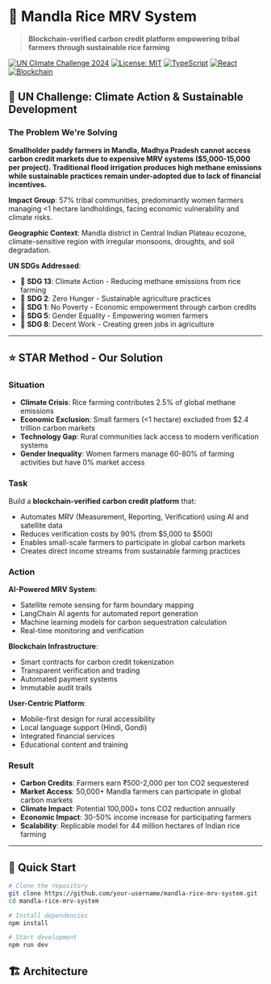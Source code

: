 # 🌾 Mandla Rice MRV System

> **Blockchain-verified carbon credit platform empowering tribal farmers through sustainable rice farming**

[![UN Climate Challenge 2024](https://img.shields.io/badge/UN-Climate%20Challenge%202024-blue)](https://un.org/climate-action)
[![License: MIT](https://img.shields.io/badge/License-MIT-yellow.svg)](https://opensource.org/licenses/MIT)
[![TypeScript](https://img.shields.io/badge/TypeScript-007ACC?logo=typescript&logoColor=white)](https://typescriptlang.org/)
[![React](https://img.shields.io/badge/React-20232A?logo=react&logoColor=61DAFB)](https://reactjs.org/)
[![Blockchain](https://img.shields.io/badge/Blockchain-Ethereum-3C3C3D?logo=Ethereum&logoColor=white)](https://ethereum.org/)

## 🎯 **UN Challenge: Climate Action & Sustainable Development**

### **The Problem We're Solving**

**Smallholder paddy farmers in Mandla, Madhya Pradesh cannot access carbon credit markets due to expensive MRV systems ($5,000-15,000 per project). Traditional flood irrigation produces high methane emissions while sustainable practices remain under-adopted due to lack of financial incentives.**

**Impact Group**: 57% tribal communities, predominantly women farmers managing <1 hectare landholdings, facing economic vulnerability and climate risks.

**Geographic Context**: Mandla district in Central Indian Plateau ecozone, climate-sensitive region with irregular monsoons, droughts, and soil degradation.

**UN SDGs Addressed**:
- 🎯 **SDG 13**: Climate Action - Reducing methane emissions from rice farming
- 🎯 **SDG 2**: Zero Hunger - Sustainable agriculture practices
- 🎯 **SDG 1**: No Poverty - Economic empowerment through carbon credits
- 🎯 **SDG 5**: Gender Equality - Empowering women farmers
- 🎯 **SDG 8**: Decent Work - Creating green jobs in agriculture

---

## ⭐ **STAR Method - Our Solution**

### **Situation**
- **Climate Crisis**: Rice farming contributes 2.5% of global methane emissions
- **Economic Exclusion**: Small farmers (<1 hectare) excluded from $2.4 trillion carbon markets
- **Technology Gap**: Rural communities lack access to modern verification systems
- **Gender Inequality**: Women farmers manage 60-80% of farming activities but have 0% market access

### **Task**
Build a **blockchain-verified carbon credit platform** that:
- Automates MRV (Measurement, Reporting, Verification) using AI and satellite data
- Reduces verification costs by 90% (from $5,000 to $500)
- Enables small-scale farmers to participate in global carbon markets
- Creates direct income streams from sustainable farming practices

### **Action**
**AI-Powered MRV System**:
- Satellite remote sensing for farm boundary mapping
- LangChain AI agents for automated report generation
- Machine learning models for carbon sequestration calculation
- Real-time monitoring and verification

**Blockchain Infrastructure**:
- Smart contracts for carbon credit tokenization
- Transparent verification and trading
- Automated payment systems
- Immutable audit trails

**User-Centric Platform**:
- Mobile-first design for rural accessibility
- Local language support (Hindi, Gondi)
- Integrated financial services
- Educational content and training

### **Result**
- **Carbon Credits**: Farmers earn ₹500-2,000 per ton CO2 sequestered
- **Market Access**: 50,000+ Mandla farmers can participate in global carbon markets
- **Climate Impact**: Potential 100,000+ tons CO2 reduction annually
- **Economic Impact**: 30-50% income increase for participating farmers
- **Scalability**: Replicable model for 44 million hectares of Indian rice farming

---

## 🚀 **Quick Start**

```bash
# Clone the repository
git clone https://github.com/your-username/mandla-rice-mrv-system.git
cd mandla-rice-mrv-system

# Install dependencies
npm install

# Start development
npm run dev
```

## 🏗️ **Architecture**
